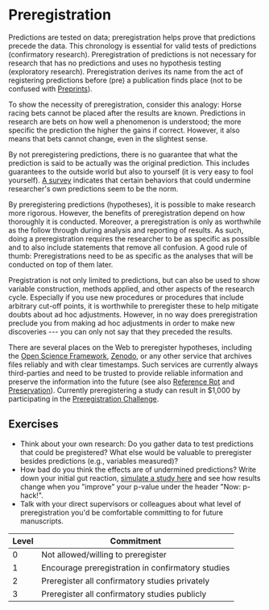 # Preregistration

Predictions are tested on data; preregistration helps prove that predictions precede the data. This chronology is essential for valid tests of predictions (confirmatory research). Preregistration of predictions is not necessary for research that has no predictions and uses no hypothesis testing (exploratory research). Preregistration derives its name from the act of registering predictions before (pre) a publication finds place (not to be confused with [Preprints](preprints.md)).

To show the necessity of preregistration, consider this analogy: Horse racing bets cannot be placed after the results are known. Predictions in research are bets on how well a phenomenon is understood; the more specific the prediction the higher the gains if correct. However, it also means that bets cannot change, even in the slightest sense. 

By not preregistering predictions, there is no guarantee that what the prediction is said to be actually was the original prediction. This includes guarantees to the outside world but also to yourself (it is very easy to fool yourself). [A survey](https://doi.org/10.1177/0956797611430953) indicates that certain behaviors that could undermine researcher's own predictions seem to be the norm. 

By preregistering predictions (hypotheses), it is possible to make research more rigorous. However, the benefits of preregistration depend on how thoroughly it is conducted. Moreover, a preregistration is only as worthwhile as the follow through during analysis and reporting of results. As such, doing a preregistration requires the researcher to be as specific as possible and to also include statements that remove all confusion. A good rule of thumb: Preregistrations need to be as specific as the analyses that will be conducted on top of them later.
<!-- Might consider adding preregistration tips at a later stage -->

Pregistration is not only limited to predictions, but can also be used to show variable construction, methods applied, and other aspects of the research cycle. Especially if you use new procedures or procedures that include arbitrary cut-off points, it is worthwhile to preregister these to help mitigate doubts about ad hoc adjustments. However, in no way does preregistration preclude you from making ad hoc adjustments in order to make new discoveries --- you can only not say that they preceded the results.

There are several places on the Web to preregister hypotheses, including the [Open Science Framework](https://osf.io), [Zenodo](https://zenodo.org), or any other service that archives files reliably and with clear timestamps. Such services are currently always third-parties and need to be trusted to provide reliable information and preserve the information into the future (see also [Reference Rot](reference-rot.md) and [Preservation](preservation.md)). Currently preregistering a study can result in $1,000 by participating in the [Preregistration Challenge](https://cos.io/prereg/).

## Exercises

* Think about your own research: Do you gather data to test predictions that could be pregistered? What else would be valuable to preregister besides predictions (e.g., variables measured)?
* How bad do you think the effects are of undermined predictions? Write down your initial gut reaction, [simulate a study here](http://shinyapps.org/apps/p-hacker/) and see how results change when you "improve" your p-value under the header "Now: p-hack!".
* Talk with your direct supervisors or colleagues about what level of preregistration you'd be comfortable committing to for future manuscripts.


| Level | Commitment                                                        |
|-------|-------------------------------------------------------------------|
| 0     | Not allowed/willing to preregister                                |
| 1     | Encourage preregistration in confirmatory studies                 |
| 2     | Preregister all confirmatory studies privately                    |
| 3     | Preregister all confirmatory studies publicly                     |

